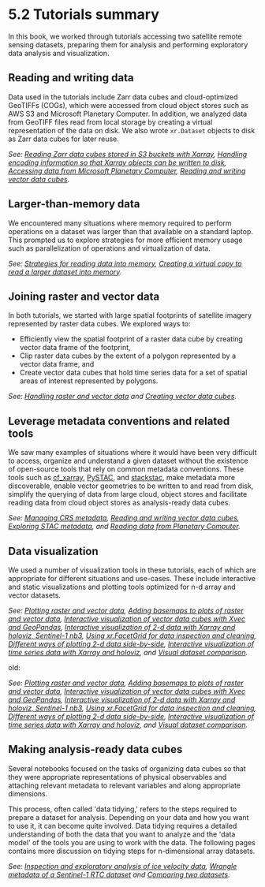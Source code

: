 # 5.2 Tutorials summary

In this book, we worked through tutorials accessing two satellite remote sensing datasets, preparing them for analysis and performing exploratory data analysis and visualization. 

## Reading and writing data
Data used in the tutorials include Zarr data cubes and cloud-optimized GeoTIFFs (COGs), which were accessed from cloud object stores such as AWS S3 and Microsoft Planetary Computer. In addition, we analyzed data from GeoTIFF files read from local storage by creating a virtual representation of the data on disk. We also wrote `xr.Dataset` objects to disk as Zarr data cubes for later reuse. 

*See: [Reading Zarr data cubes stored in S3 buckets with Xarray](../itslive/nbs/1_accessing_itslive_s3_data.ipynb), [Handling encoding information so that Xarray objects can be written to disk](../itslive/nbs/3_combining_raster_vector_data.ipynb), [Accessing data from Microsoft Planetary Computer](../sentinel1/nbs/4_read_pc_data.ipynb), [Reading and writing vector data cubes](../itslive/nbs/5_exploratory_data_analysis_group.ipynb).*

## Larger-than-memory data
We encountered many situations where memory required to perform operations on a dataset was larger than that available on a standard laptop. This prompted us to explore strategies for more efficient memory usage such as parallelization of operations and virtualization of data.

*See: [Strategies for reading data into memory](../itslive/nbs/2_larger_than_memory_data.ipynb), [Creating a virtual copy to read a larger dataset into memory](../sentinel1/nbs/1_read_asf_data.ipynb).*

## Joining raster and vector data 

In both tutorials, we started with large spatial footprints of satellite imagery represented by raster data cubes. We explored ways to:
- Efficiently view the spatial footprint of a raster data cube by creating vector data frame of the footprint,
- Clip raster data cubes by the extent of a polygon represented by a vector data frame, and
- Create vector data cubes that hold time series data for a set of spatial areas of interest represented by polygons.

*See: [Handling raster and vector data](../itslive/nbs/3_combining_raster_vector_data.ipynb) and [Creating vector data cubes](../itslive/nbs/5_exploratory_data_analysis_group.ipynb).*

## Leverage metadata conventions and related tools
We saw many examples of situations where it would have been very difficult to access, organize and understand a given dataset without the existence of open-source tools that rely on common metadata conventions. These tools such as [cf_xarray](https://cf-xarray.readthedocs.io/), [PySTAC](https://pystac.readthedocs.io/), and [stackstac](https://stackstac.readthedocs.io/), make metadata more discoverable, enable vector geometries to be written to and read from disk, simplify the querying of data from large cloud, object stores and facilitate reading data from cloud object stores as analysis-ready data cubes. 

*See: [Managing CRS metadata](../itslive/nbs/3_combining_raster_vector_data.ipynb), [Reading and writing vector data cubes](../itslive/nbs/4_exploratory_data_analysis_single.ipynb), [Exploring STAC metadata](../sentinel1/nbs/4_read_pc_data.ipynb), and [Reading data from Planetary Computer](../sentinel1/nbs/4_read_pc_data.ipynb).*

## Data visualization
We used a number of visualization tools in these tutorials, each of which are appropriate for different situations and use-cases. These include interactive and static visualizations and plotting tools optimized for n-d array and vector datasets. 

*See: [Plotting raster and vector data](../itslive/nbs/3_combining_raster_vector_data.ipynb#crop-vector-data-to-spatial-extent-of-raster-data), [Adding basemaps to plots of raster and vector data](../itslive/nbs/4_exploratory_data_analysis_single.ipynb#load-raster-data-and-visualize-with-vector-data), [Interactive visualization of vector data cubes with Xvec and GeoPandas](../itslive/nbs/5_exploratory_data_analysis_group.ipynb#visualize-velocity-data), [Interactive visualization of 2-d data with Xarray and holoviz, Sentinel-1 nb3](../sentinel1/nbs/3_asf_exploratory_analysis.ipynb#interactive-visualization-of-layover-shadow-maps), [Using xr.FacetGrid for data inspection and cleaning](../sentinel1/nbs/3_asf_exploratory_analysis.ipynb#d-duplicate-time-steps), [Different ways of plotting 2-d data side-by-side](../sentinel1/nbs/3_asf_exploratory_analysis.ipynb#f-data-visualization), [Interactive visualization of time series data with Xarray and holoviz](../sentinel1/nbs/3_asf_exploratory_analysis.ipynb#backscatter-time-series), and [Visual dataset comparison](../sentinel1/nbs/5_comparing_s1_rtc_datasets.ipynb#d-visualize-comparisons).*

old:

*See: [Plotting raster and vector data](https://e-marshall.github.io/cloud-open-source-geospatial-data-cube-workflows/itslive/nbs/3_combining_raster_vector_data.html#crop-vector-data-to-spatial-extent-of-raster-data), [Adding basemaps to plots of raster and vector data](https://e-marshall.github.io/cloud-open-source-geospatial-data-cube-workflows/itslive/nbs/4_exploratory_data_analysis_single.html#load-raster-data-and-visualize-with-vector-data), [Interactive visualization of vector data cubes with Xvec and GeoPandas](https://e-marshall.github.io/cloud-open-source-geospatial-data-cube-workflows/itslive/nbs/5_exploratory_data_analysis_group.html#visualize-velocity-data), [Interactive visualization of 2-d data with Xarray and holoviz, Sentinel-1 nb3](https://e-marshall.github.io/cloud-open-source-geospatial-data-cube-workflows/sentinel1/nbs/3_asf_exploratory_analysis.html#interactive-visualization-of-layover-shadow-maps), [Using xr.FacetGrid for data inspection and cleaning](https://e-marshall.github.io/cloud-open-source-geospatial-data-cube-workflows/sentinel1/nbs/3_asf_exploratory_analysis.html#d-duplicate-time-steps), [Different ways of plotting 2-d data side-by-side](https://e-marshall.github.io/cloud-open-source-geospatial-data-cube-workflows/sentinel1/nbs/3_asf_exploratory_analysis.html#f-data-visualization), [Interactive visualization of time series data with Xarray and holoviz](https://e-marshall.github.io/cloud-open-source-geospatial-data-cube-workflows/sentinel1/nbs/3_asf_exploratory_analysis.html#backscatter-time-series), and [Visual dataset comparison](https://e-marshall.github.io/cloud-open-source-geospatial-data-cube-workflows/sentinel1/nbs/5_comparing_s1_rtc_datasets.html#d-visualize-comparisons).*

## Making analysis-ready data cubes
Several notebooks focused on the tasks of organizing data cubes so that they were appropriate representations of physical observables and attaching relevant metadata to relevant variables and along appropriate dimensions.

This process, often called 'data tidying,' refers to the steps required to prepare a dataset for analysis. Depending on your data and how you want to use it, it can become quite involved. Data tidying requires a detailed understanding of both the data that you want to analyze and the 'data model' of the tools you are using to work with the data. The following pages contains more discussion on tidying steps for n-dimensional array datasets.


*See: [Inspection and exploratory analysis of ice velocity data](../itslive/nbs/4_exploratory_data_analysis_single.ipynb), [Wrangle metadata of a Sentinel-1 RTC dataset](../sentinel1/nbs/2_wrangle_metadata.ipynb) and [Comparing two datasets](../sentinel1/nbs/5_comparing_s1_rtc_datasets.ipynb).*


